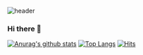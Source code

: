 ![header](https://capsule-render.vercel.app/api?type=wave&color=auto&height=300&section=header&text=Seo%20Jin&fontSize=90)

### Hi there 👋

<!--
**seojinsarejj/seojinsarejj** is a ✨ _special_ ✨ repository because its `README.md` (this file) appears on your GitHub profile.

Here are some ideas to get you started:

- 🔭 I’m currently working on ...
- 🌱 I’m currently learning ...
- 👯 I’m looking to collaborate on ...
- 🤔 I’m looking for help with ...
- 💬 Ask me about ...
- 📫 How to reach me: ...
- 😄 Pronouns: ...
- ⚡ Fun fact: ...
-->

[![Anurag's github stats](https://github-readme-stats.vercel.app/api?username=seojinsarejj)](https://github.com/anuraghazra/github-readme-stats)
[![Top Langs](https://github-readme-stats.vercel.app/api/top-langs/?username=seojinsarejj&layout=compact)](https://github.com/anuraghazra/github-readme-stats)
[![Hits](https://hits.seeyoufarm.com/api/count/incr/badge.svg?url=https%3A%2F%2Fgithub.com/seojinsarejj)](https://hits.seeyoufarm.com) 
